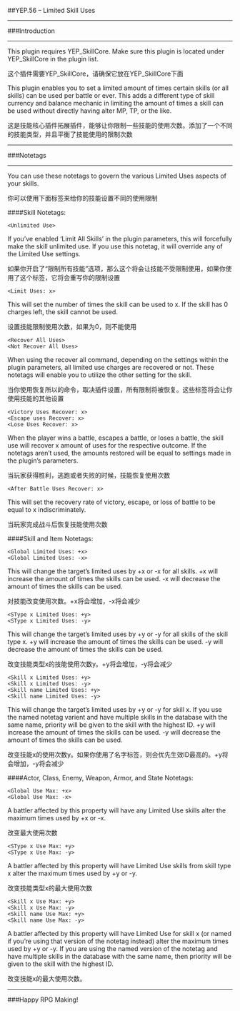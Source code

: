 ##YEP.56 – Limited Skill Uses

***
###Introduction
***

This plugin requires YEP_SkillCore. Make sure this plugin is located under YEP_SkillCore in the plugin list.

这个插件需要YEP_SkillCore，请确保它放在YEP_SkillCore下面

This plugin enables you to set a limited amount of times certain skills (or all skills) can be used per battle or ever. This adds a different type of skill currency and balance mechanic in limiting the amount of times a skill can be used without directly having alter MP, TP, or the like.

这是技能核心插件拓展插件，能够让你限制一些技能的使用次数。添加了一个不同的技能类型，并且平衡了技能使用的限制次数

***
###Notetags
***

You can use these notetags to govern the various Limited Uses aspects of your skills.

你可以使用下面标签来给你的技能设置不同的使用限制

####Skill Notetags:

	<Unlimited Use>
If you’ve enabled ‘Limit All Skills’ in the plugin parameters, this will forcefully make the skill unlimited use. If you use this notetag, it will override any of the Limited Use settings.

如果你开启了“限制所有技能”选项，那么这个将会让技能不受限制使用，如果你使用了这个标签，它将会重写你的限制设置

	<Limit Uses: x>
This will set the number of times the skill can be used to x. If the skill has 0 charges left, the skill cannot be used.

设置技能限制使用次数，如果为0，则不能使用

	<Recover All Uses>
	<Not Recover All Uses>
When using the recover all command, depending on the settings within the plugin parameters, all limited use charges are recovered or not. These notetags will enable you to utilize the other setting for the skill.

当你使用恢复所以的命令，取决插件设置，所有限制将被恢复。这些标签将会让你使用技能的其他设置

	<Victory Uses Recover: x>
	<Escape uses Recover: x>
	<Lose Uses Recover: x>
When the player wins a battle, escapes a battle, or loses a battle, the skill use will recover x amount of uses for the respective outcome. If the notetags aren’t used, the amounts restored will be equal to settings made in the plugin’s parameters.

当玩家获得胜利，逃跑或者失败的时候，技能恢复使用次数

	<After Battle Uses Recover: x>
This will set the recovery rate of victory, escape, or loss of battle to be equal to x indiscriminately.

当玩家完成战斗后恢复技能使用次数

####Skill and Item Notetags:

	<Global Limited Uses: +x>
	<Global Limited Uses: -x>
This will change the target’s limited uses by +x or -x for all skills. +x will increase the amount of times the skills can be used. -x will decrease the amount of times the skills can be used.

对技能改变使用次数。+x将会增加，-x将会减少

	<SType x Limited Uses: +y>
	<SType x Limited Uses: -y>
This will change the target’s limited uses by +y or -y for all skills of the skill type x. +y will increase the amount of times the skills can be used. -y will decrease the amount of times the skills can be used.

改变技能类型x的技能使用次数y。+y将会增加，-y将会减少

	<Skill x Limited Uses: +y>
	<Skill x Limited Uses: -y>
	<Skill name Limited Uses: +y>
	<Skill name Limited Uses: -y>
This will change the target’s limited uses by +y or -y for skill x. If you use the named notetag varient and have multiple skills in the database with the same name, priority will be given to the skill with the highest ID. +y will increase the amount of times the skills can be used. -y will decrease the amount of times the skills can be used.

改变技能x的使用次数y。如果你使用了名字标签，则会优先生效ID最高的。+y将会增加，-y将会减少

####Actor, Class, Enemy, Weapon, Armor, and State Notetags:

	<Global Use Max: +x>
	<Global Use Max: -x>
A battler affected by this property will have any Limited Use skills alter the maximum times used by +x or -x.

改变最大使用次数

	<SType x Use Max: +y>
	<SType x Use Max: -y>
A battler affected by this property will have Limited Use skills from skill type x alter the maximum times used by +y or -y.

改变技能类型x的最大使用次数

	<Skill x Use Max: +y>
	<Skill x Use Max: -y>
	<Skill name Use Max: +y>
	<Skill name Use Max: -y>
A battler affected by this property will have Limited Use for skill x (or named if you’re using that version of the notetag instead) alter the maximum times used by +y or -y. If you are using the named version of the notetag and have multiple skills in the database with the same name, then priority will be given to the skill with the highest ID.

改变技能x的最大使用次数。

***
###Happy RPG Making!

